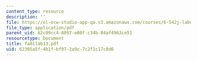 ```yaml
---
content_type: resource
description: ''
file: https://ol-ocw-studio-app-qa.s3.amazonaws.com/courses/6-542j-laboratory-on-the-physiology-acoustics-and-perception-of-speech-fall-2005/62305a5f4b1fbf972a9c7c2f1c17c8d6_fa01lab13.pdf
file_type: application/pdf
parent_uid: 62c09cc4-8057-e00f-c34b-04af4963ce51
resourcetype: Document
title: fa01lab13.pdf
uid: 62305a5f-4b1f-bf97-2a9c-7c2f1c17c8d6
---
```

